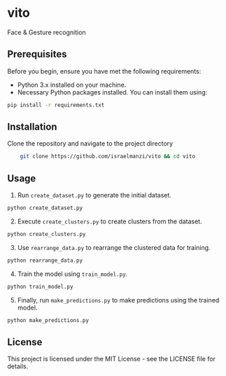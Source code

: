 # vito

Face &amp; Gesture recognition

## Prerequisites

Before you begin, ensure you have met the following requirements:

- Python 3.x installed on your machine.
- Necessary Python packages installed. You can install them using:

```bash
pip install -r requirements.txt
```

## Installation

Clone the repository and navigate to the project directory

```bash
    git clone https://github.com/israelmanzi/vito && cd vito
```

## Usage

1. Run `create_dataset.py` to generate the initial dataset.

```bash
python create_dataset.py
```

2. Execute `create_clusters.py` to create clusters from the dataset.

```bash
python create_clusters.py
```

3. Use `rearrange_data.py` to rearrange the clustered data for training.

```bash
python rearrange_data.py
```

4. Train the model using `train_model.py`.

```bash
python train_model.py
```

5. Finally, run `make_predictions.py` to make predictions using the trained model.

```bash
python make_predictions.py
```

## License

This project is licensed under the MIT License - see the LICENSE file for details.
